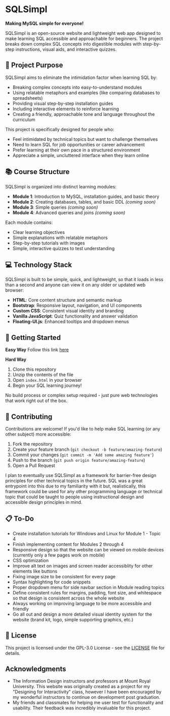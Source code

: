 # SQLSimpl

**Making MySQL simple for everyone!**

SQLSimpl is an open-source website and lightweight web app designed to make learning SQL accessible and approachable for beginners. The project breaks down complex SQL concepts into digestible modules with step-by-step instructions, visual aids, and interactive quizzes.

## 🎯 Project Purpose

SQLSimpl aims to eliminate the intimidation factor when learning SQL by:

- Breaking complex concepts into easy-to-understand modules
- Using relatable metaphors and examples (like comparing databases to spreadsheets)
- Providing visual step-by-step installation guides
- Including interactive elements to reinforce learning
- Creating a friendly, approachable tone and language throughout the curriculum

This project is specifically designed for people who:
- Feel intimidated by technical topics but want to challenge themselves
- Need to learn SQL for job opportunities or career advancement
- Prefer learning at their own pace in a structured environment
- Appreciate a simple, uncluttered interface when they learn online

## 📚 Course Structure

SQLSimpl is organized into distinct learning modules:

- **Module 1**: Introduction to MySQL, installation guides, and basic theory
- **Module 2**: Creating databases, tables, and basic DDL *(coming soon)*
- **Module 3**: Simple queries *(coming soon)*
- **Module 4**: Advanced queries and joins *(coming soon)*

Each module contains:
- Clear learning objectives
- Simple explanations with relatable metaphors
- Step-by-step tutorials with images
- Simple, interactive quizzes to test understanding

## 💻 Technology Stack

SQLSimpl is built to be simple, quick, and lightweight, so that it loads in less than a second and anyone can view it on any older or updated web browser:

- **HTML**: Core content structure and semantic markup
- **Bootstrap**: Responsive layout, navigation, and UI components
- **Custom CSS**: Consistent visual identity and branding
- **Vanilla JavaScript**: Quiz functionality and answer validation
- **Floating-UI.js**: Enhanced tooltips and dropdown menus

## 🚀 Getting Started

**Easy Way**
Follow this link [here](https://shearernas.github.io/SQLSimpl/index.htm)

**Hard Way**
1. Clone this repository
2. Unzip the contents of the file
3. Open `index.html` in your browser
4. Begin your SQL learning journey!

No build process or complex setup required - just pure web technologies that work right out of the box.

## 👥 Contributing

Contributions are welcome! If you'd like to help make SQL learning (or any other subject) more accessible:

1. Fork the repository
2. Create your feature branch (`git checkout -b feature/amazing-feature`)
3. Commit your changes (`git commit -m 'Add some amazing feature'`)
4. Push to the branch (`git push origin feature/amazing-feature`)
5. Open a Pull Request

I plan to eventually use SQLSimpl as a framework for barrier-free design principles for other technical topics in the future. 
SQL was a great entrypoint into this due to my familiarity with it but, realistically, this framework could be used for any other programming language or technical topic that could be taught to people using instructional design and accessible design principles in mind.

## 📋 To-Do

- Create installation tutorials for Windows and Linux for Module 1 - Topic 4
- Finish implementing content for Modules 2 through 4
- Responsive design so that the website can be viewed on mobile devices (currently only a few pages work on mobile)
- CSS optimization
- Improve alt text on images and screen reader accessiblity for other elements like buttons
- Fixing image size to be consistent for every page
- Syntax highlighting for code snippets
- Proper dropdown menu for side navbar section in Module reading topics
- Define consistent rules for margins, padding, font size, and whitespace so that design is consistent across the whole website 
- Always working on improving language to be more accessible and friendly
- Go all out and design a more detailed visual identity system for the website (brand kit, logo, simple supporting graphics, etc.)

## 📄 License

This project is licensed under the GPL-3.0 License - see the [LICENSE](LICENSE) file for details.

## Acknowledgments

- The Information Design instructors and professors at Mount Royal University. This website was originally created as a project for my "Designing for Interactivity" class, however I have been encouraged by my wonderful instructors to continue on development post graduation.
- My friends and classmates for helping me user test for functionality and usability. Their feedback was incredibly invaluable for this project.

